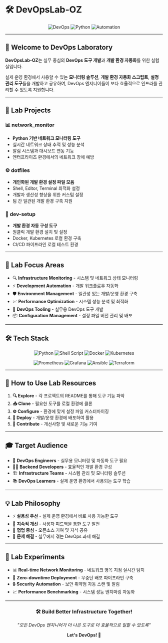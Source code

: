 # 🛠️ DevOpsLab-OZ

<div align="center">

![DevOps](https://img.shields.io/badge/DevOps-326CE5?style=for-the-badge&logo=kubernetes&logoColor=white)
![Python](https://img.shields.io/badge/Python-3776AB?style=for-the-badge&logo=python&logoColor=white)
![Automation](https://img.shields.io/badge/Automation-FF6B35?style=for-the-badge&logo=ansible&logoColor=white)

</div>

---

## 🚀 **Welcome to DevOps Laboratory**

**DevOpsLab-OZ**는 실무 중심의 **DevOps 도구 개발**과 **개발 환경 자동화**를 위한 실험실입니다.

실제 운영 환경에서 사용할 수 있는 **모니터링 솔루션**, **개발 환경 자동화 스크립트**, **설정 관리 도구**들을 개발하고 공유하여, DevOps 엔지니어들이 보다 효율적으로 인프라를 관리할 수 있도록 지원합니다.

---

## 🔧 **Lab Projects**

### 📊 **network_monitor**
- **Python 기반 네트워크 모니터링 도구**
- 실시간 네트워크 상태 추적 및 성능 분석
- 알림 시스템과 대시보드 연동 기능
- 엔터프라이즈 환경에서의 네트워크 장애 예방

### ⚙️ **dotfiles**  
- **개인화된 개발 환경 설정 파일 모음**
- Shell, Editor, Terminal 최적화 설정
- 개발자 생산성 향상을 위한 커스텀 설정
- 팀 간 일관된 개발 환경 구축 지원

### 🔨 **dev-setup**
- **개발 환경 자동 구성 도구**
- 원클릭 개발 환경 설치 및 설정
- Docker, Kubernetes 로컬 환경 구축
- CI/CD 파이프라인 로컬 테스트 환경

---

## 🎯 **Lab Focus Areas**

- 🔍 **Infrastructure Monitoring** - 시스템 및 네트워크 상태 모니터링
- ⚡ **Development Automation** - 개발 워크플로우 자동화  
- 🛡️ **Environment Management** - 일관성 있는 개발/운영 환경 구축
- 📈 **Performance Optimization** - 시스템 성능 분석 및 최적화
- 🔧 **DevOps Tooling** - 실무용 DevOps 도구 개발
- 📦 **Configuration Management** - 설정 파일 버전 관리 및 배포

---

## 🛠️ **Tech Stack**

<div align="center">

![Python](https://img.shields.io/badge/Python-3776AB?style=for-the-badge&logo=python&logoColor=white)
![Shell Script](https://img.shields.io/badge/Shell_Script-121011?style=for-the-badge&logo=gnu-bash&logoColor=white)
![Docker](https://img.shields.io/badge/Docker-2496ED?style=for-the-badge&logo=docker&logoColor=white)
![Kubernetes](https://img.shields.io/badge/Kubernetes-326CE5?style=for-the-badge&logo=kubernetes&logoColor=white)

![Prometheus](https://img.shields.io/badge/Prometheus-E6522C?style=for-the-badge&logo=prometheus&logoColor=white)
![Grafana](https://img.shields.io/badge/Grafana-F46800?style=for-the-badge&logo=grafana&logoColor=white)
![Ansible](https://img.shields.io/badge/Ansible-EE0000?style=for-the-badge&logo=ansible&logoColor=white)
![Terraform](https://img.shields.io/badge/Terraform-7B42BC?style=for-the-badge&logo=terraform&logoColor=white)

</div>

---

## 📖 **How to Use Lab Resources**

1. **🔍 Explore** - 각 프로젝트의 README를 통해 도구 기능 파악
2. **📥 Clone** - 필요한 도구를 로컬 환경에 클론
3. **⚙️ Configure** - 환경에 맞게 설정 파일 커스터마이징
4. **🚀 Deploy** - 개발/운영 환경에 배포하여 활용
5. **🔄 Contribute** - 개선사항 및 새로운 기능 기여

---

## 🎓 **Target Audience**

- 🔧 **DevOps Engineers** - 실무용 모니터링 및 자동화 도구 필요
- 👨‍💻 **Backend Developers** - 효율적인 개발 환경 구성
- 🏗️ **Infrastructure Teams** - 시스템 관리 및 모니터링 솔루션
- 📚 **DevOps Learners** - 실제 운영 환경에서 사용되는 도구 학습

---

## 💡 **Lab Philosophy**

- ⚡ **실용성 우선** - 실제 운영 환경에서 바로 사용 가능한 도구
- 🔄 **지속적 개선** - 사용자 피드백을 통한 도구 발전
- 🤝 **협업 중심** - 오픈소스 기여 및 지식 공유
- 🎯 **문제 해결** - 실무에서 겪는 DevOps 과제 해결

---

## 🔬 **Lab Experiments**

- 📊 **Real-time Network Monitoring** - 네트워크 병목 지점 실시간 탐지
- 🚀 **Zero-downtime Deployment** - 무중단 배포 파이프라인 구축
- 🔒 **Security Automation** - 보안 취약점 자동 스캔 및 알림
- 📈 **Performance Benchmarking** - 시스템 성능 벤치마킹 자동화

---

<div align="center">

### 🛠️ **Build Better Infrastructure Together!**

*"모든 DevOps 엔지니어가 더 나은 도구로 더 효율적으로 일할 수 있도록"*

**Let's DevOps! 🚀**

</div>
